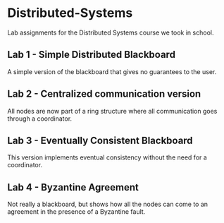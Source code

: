 # Distributed-Systems
Lab assignments for the Distributed Systems course we took in school.

## Lab 1 - Simple Distributed Blackboard
A simple version of the blackboard that gives no guarantees to the user.

## Lab 2 - Centralized communication version
All nodes are now part of a ring structure where all communication goes through a coordinator.

## Lab 3 - Eventually Consistent Blackboard
This version implements eventual consistency without the need for a coordinator.

## Lab 4 - Byzantine Agreement
Not really a blackboard, but shows how all the nodes can come to an agreement in the presence of a Byzantine fault.
